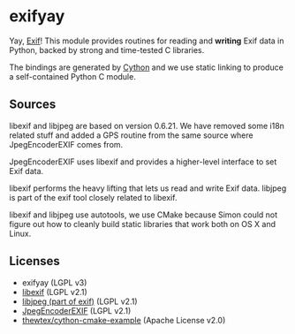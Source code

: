 # exifyay

Yay, [Exif][exif-wp]! This module provides routines for reading and
**writing** Exif data in Python, backed by strong and time-tested C
libraries.

The bindings are generated by [Cython][cython] and we use static
linking to produce a self-contained Python C module.

## Sources
libexif and libjpeg are based on version 0.6.21. We have removed some
i18n related stuff and added a GPS routine from the same source where
JpegEncoderEXIF comes from.

JpegEncoderEXIF uses libexif and provides a higher-level interface to
set Exif data.

libexif performs the heavy lifting that lets us read and write Exif
data. libjpeg is part of the exif tool closely related to libexif.

libexif and libjpeg use autotools, we use CMake because Simon could not
figure out how to cleanly build static libraries that work both on OS X
and Linux.

## Licenses
 * exifyay (LGPL v3)
 * [libexif](http://libexif.sourceforge.net/) (LGPL v2.1)
 * [libjpeg (part of exif)](http://libexif.sourceforge.net/) (LGPL v2.1)
 * [JpegEncoderEXIF](https://github.com/tpruvot/android_hardware_ti_omap4/tree/master/omap3/camera-omap3) (LGPL v2.1)
 * [thewtex/cython-cmake-example](https://github.com/thewtex/cython-cmake-example) (Apache License v2.0)

[exif-wp]: http://en.wikipedia.org/wiki/Exchangeable_image_file_format
[cython]: http://cython.org/
